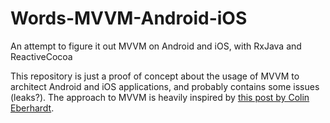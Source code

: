 # Words-MVVM-Android-iOS
An attempt to figure it out MVVM on Android and iOS, with RxJava and ReactiveCocoa

This repository is just a proof of concept about the usage of MVVM to architect Android and iOS applications, and probably contains some issues (leaks?).
The approach to MVVM is heavily inspired by [this post by Colin Eberhardt](http://blog.scottlogic.com/2015/05/15/mvvm-reactive-cocoa-3.html).
